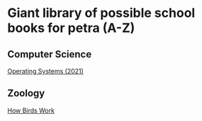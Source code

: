 # Giant library of possible school books for petra (A-Z)

## Computer Science
[Operating Systems (2021)](https://os.ecci.ucr.ac.cr/slides/Abraham-Silberschatz-Operating-System-Concepts-10th-2018.pdf)

## Zoology
[How Birds Work](https://www.thriftbooks.com/w/how-birds-work_marianne-taylor/22345626/item/64146294/?utm_source=google&utm_medium=cpc&utm_campaign=pmax_high_vol_scarce_%2410_%2450_17400876848&utm_adgroup=&utm_term=&utm_content=&gad_source=1&gad_campaignid=17400878123&gclid=Cj0KCQjwrc7GBhCfARIsAHGcW5WCnnfm-kGi3a4fa5Fxwb_FSlTgGe_hQmIcc2YHbgAGEVcBa3QyzNcaAmBkEALw_wcB#idiq=64146294&edition=23867629)
